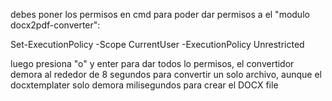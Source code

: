 debes poner los permisos en cmd para poder dar permisos a el "modulo docx2pdf-converter":

Set-ExecutionPolicy -Scope CurrentUser -ExecutionPolicy Unrestricted

luego presiona "o" y enter para dar todos lo permisos, el convertidor demora al rededor de 8 segundos para convertir un solo archivo, aunque el docxtemplater solo demora milisegundos para crear el DOCX file

